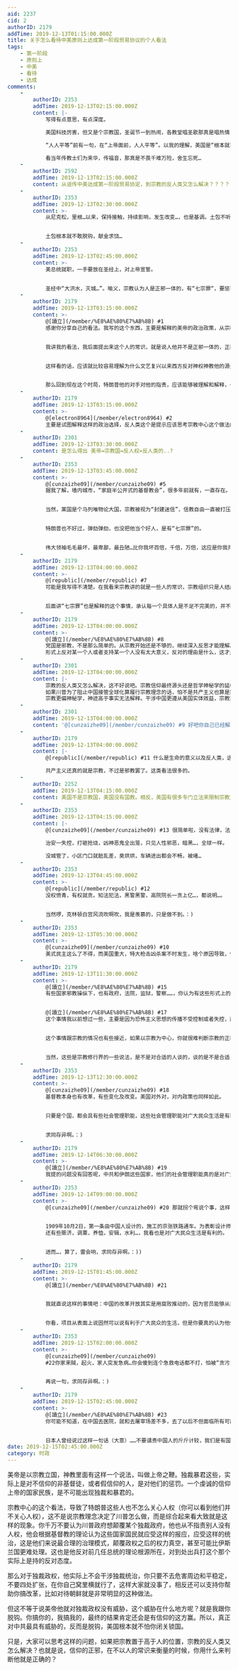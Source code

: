 ```yaml
---
aid: 2237
cid: 2
authorID: 2179
addTime: 2019-12-13T01:15:00.000Z
title: 关于怎么看待中美原则上达成第一阶段贸易协议的个人看法
tags:
    - 第一阶段
    - 原则上
    - 中美
    - 看待
    - 达成
comments:
    -
        authorID: 2353
        addTime: 2019-12-13T02:15:00.000Z
        content: |-
            写得有点意思，有点深度。

            美国科技厉害，但又是个宗教国，圣诞节一到热闹，各教堂唱圣歌那真是唱热情，热烈，热爱。

            “人人平等”前有一句，在“上帝面前，人人平等”。以我的理解，美国是“根本就不怕你闭关锁国”，但就是因为宗教因素，想改变中国。

            看当年传教士们为来华，传福音，那真是不畏千难万险，舍生忘死…
    -
        authorID: 2592
        addTime: 2019-12-13T02:15:00.000Z
        content: 从谣传中美达成第一阶段贸易协定，到宗教的反人类又怎么解决？？？？？ 跨度有点大
    -
        authorID: 2353
        addTime: 2019-12-13T02:30:00.000Z
        content: >-
            从尼克松，里根…以来，保持接触，持续影响，发生改变…，也是基调。土包不听话，听不进，还要为世界提供中国方案，为人类发展指明方向，打造人类命运共同体…，那好，那就教训教训，敲打敲打。


            土包根本就不敢脱钩，献金求饶…
    -
        authorID: 2353
        addTime: 2019-12-13T02:45:00.000Z
        content: >-
            美总统就职，一手要放在圣经上，对上帝宣誓。


            圣经中“大洪水，灭城…”。喻义，宗教认为人是正邪一体的，有“七宗罪“，要惩罚…，所以，“三权分立，民众拥枪”…，加以制衡，要把权力关在笼子里。
    -
        authorID: 2179
        addTime: 2019-12-13T03:15:00.000Z
        content: >-
            @[讀立](/member/%E8%AE%80%E7%AB%8B) #1
            感谢你分享自己的看法。我写的这个东西，主要是解释的美帝的政治政策，从宗教角度理解的他的政治政策是什么样子。其实传教士这个事情，东西方在历史上一直就有很多争论，而且基督教在东方始终是只开花不结果，原因很多很多。


            我讲我的看法，我后面提出来这个人的常识，就是说人他并不是正邪一体的，正邪一体的话，就不能去消灭坏人了，那个人是坏人，他也是人的话，你就不能把他抓起来了，也不能因为他干了坏事就处理他，你不保护人的权利？这里你也提到了“七宗罪”，其实你只要仔细研究研究，七宗罪没有一个是人的正常状态，换句话说，我认为的宗教的东西其实就是把人的常识包装包装搞出来的教育方式。


            这样看的话，应该就比较容易理解为什么文艺复兴以来西方反对神权神教他的源头就是中世纪的黑暗，这些又是怎么一回事。宗教组织败坏了，后面自然就要政教分离，这固然有反对神权组织腐败的意义，但另一面也就让宗教原本的主旨精神保存了下来，这是一种自救。


            那么回到现在这个时局，特朗普他的对手对他的指责，应该能够被理解和解释，一直有人指责他对女权很不在意，你综合起来看就都能明白了。
    -
        authorID: 2179
        addTime: 2019-12-13T03:15:00.000Z
        content: >-
            @[electron8964](/member/electron8964) #2
            主要是试图解释这样的政治选择，反人类这个是提示应该思考宗教中心这个做法的合理性。：）
    -
        authorID: 2301
        addTime: 2019-12-13T03:30:00.000Z
        content: 是怎么得出 美帝=宗教国=反人权=反人类的..?
    -
        authorID: 2353
        addTime: 2019-12-13T03:45:00.000Z
        content: >-
            @[cunzaizhe09](/member/cunzaizhe09) #5
            据我了解，墙内城市，“家庭半公开式的基督教会”，很多年前就有，一直存在。


            当然，黨国是个马列唯物论大国，宗教被视为“封建迷信”，信教自由一直被打压。对宗教，教义的理解存在偏见，歧义…也不奇怪。我是认为我有“原罪”的，犯罪念头是有过的，甚至认为越是被当局禁止的，一些有点犯法的事，做起来才刺激，人生才有了意义。


            特朗普也不好过，弹劾弹劾，也没把他当个好人，是有“七宗罪”的。


            伟大领袖毛毛最坏，最卑鄙，最丑陋…比你我坏百倍，千倍，万倍，这应是你我共识吧。：)
    -
        authorID: 2179
        addTime: 2019-12-13T04:00:00.000Z
        content: >-
            @[republic](/member/republic) #7
            可能是我写得不清楚。在我看来宗教讲的就是一些人的常识，宗教组织只是人结成的组织，所以宗教的正邪判断最终还是会落到是否反人类这个根本性标准上来。所以，即便宗教立国也不能说成就是反人类，要看的是最终是否承认人的常识。既然根本性的东西并不是宗教这个组织形式，那么宗教就可以在中世纪的时候败坏，也可以因为坚持了人道常识而恢复复国，宗教自身没有善恶，在于人用，在于他所坚持的理念。


            后面讲“七宗罪”也是解释的这个事情，承认每一个具体人是不足不完美的，并不需要说人类是善恶一体（说成善恶一体就无法理解为什么要抓坏人了），因此，我看法是这样，美帝宗教中心的做法是需要反思的，没有其他意思。
    -
        authorID: 2179
        addTime: 2019-12-13T04:00:00.000Z
        content: >-
            @[讀立](/member/%E8%AE%80%E7%AB%8B) #8
            党国是邪教，不是那么简单的。从宗教开始还是不够的，继续深入反思才能理解。
            形式上反对某一个人或者支持某一个人没有太大意义，反对的理由是什么，这才是重要的。当然，我也反毛，没有异议。
    -
        authorID: 2301
        addTime: 2019-12-13T04:00:00.000Z
        content: |-
            宗教的反人类又怎么解决，这不好说吧。宗教信仰最终源头还是哲学神秘学的延申，生命的意义都难以统一定义更无法定义什么是反人类了。  
            如果川普为了阻止中国接管全球化算履行宗教理念的话，怕不是共产主义也算是宗教了。  
            宗教更偏神秘学，神迹高于事实无法解释。干涉中国更遵从美国实体效益，宗教扯远了。
    -
        authorID: 2301
        addTime: 2019-12-13T04:00:00.000Z
        content: '@[cunzaizhe09](/member/cunzaizhe09) #9 好吧你自己已经解释了'
    -
        authorID: 2179
        addTime: 2019-12-13T04:00:00.000Z
        content: |-
            @[republic](/member/republic) #11 什么是生命的意义以及反人类，这些不是定义出来的，是存在性的东西。

            共产主义还真的就是宗教，不过是邪教罢了。这类看法很多的。
    -
        authorID: 2252
        addTime: 2019-12-13T04:15:00.000Z
        content: 美国不是宗教国，美国没有国教。相反，美国有很多专门立法来限制宗教对政治、经济、文化、教育的干预。
    -
        authorID: 2353
        addTime: 2019-12-13T04:15:00.000Z
        content: |-
            @[cunzaizhe09](/member/cunzaizhe09) #13 很简单啦，没有法律，法院，警察，监狱…，会是地狱。

            治安一失控，打砸抢烧，凶神恶鬼全出笼，只见人性邪恶，暗黑…，全球一样。

            没城管了，小区门口就脏乱差，臭烘烘，车辆进出都会不畅，被堵…
    -
        authorID: 2353
        addTime: 2019-12-13T04:45:00.000Z
        content: >-
            @[republic](/member/republic) #12
            没权愤青，有权就贪。知法犯法，黑警黑警，高院院长一贪上亿…，都说明…。


            当然啰，克林顿白宫风流吹啊吹，我是羡慕的，只是做不到。：)
    -
        authorID: 2353
        addTime: 2019-12-13T05:30:00.000Z
        content: >-
            @[cunzaizhe09](/member/cunzaizhe09) #10
            美式民主这么了不得，而美国重大，特大枪击凶杀案不时发生，啥个原因导致，你分析下看看。：)
    -
        authorID: 2179
        addTime: 2019-12-13T11:30:00.000Z
        content: >-
            @[讀立](/member/%E8%AE%80%E7%AB%8B) #15
            有些国家邪教操纵下，也有政府，法院，监狱，警察……，你认为有这些形式上的东西，就能惩治邪恶了？中共也有这些形式的，伊朗这个政教合一的国家也有。你想想为什么？


            @[讀立](/member/%E8%AE%80%E7%AB%8B) #17
            这个事情我以前想过一些，主要是因为恐怖主义思想的传播不受控制或者失控，而美帝媒体大多是私人拥有，传播什么不传播什么，基本都自己说了算，那么这种理解上的言论自由就可能被恐怖势力利用，于是有可能出现思想或精神上的劫持。发生的枪击案有相当大一部分是这个原因。当然，个人持枪并不是问题所在，把枪给对方，别人还能听你的，这是相当大程度上的对自身立场的信心。换成其他国家，早就相互灭得差不多了，或者演变成其他军阀割据形式了。


            这个事情跟宗教的情况也有些接近，如果以宗教为中心，你就很难判断宗教的正邪，简单讲就是刀不切自己，在形式上判断不出来，而回到人的存在从自身出发才能搞明白，也就是说根不是人建立的宗教，而是人自己就是根，如果极端厌恶人类，是不可能搞明白的。其实修行正统的方式也是这样。


            当然，这些是宗教修行界的一些说法，是不是对合适的人谈的，谈的是不是合适，我也不知道，大致这么说说了。
    -
        authorID: 2353
        addTime: 2019-12-13T12:30:00.000Z
        content: >-
            @[cunzaizhe09](/member/cunzaizhe09) #18
            基督教本身也有改革，有些变化及改变。美国对外对，对内政策也同样如此。


            只要是个国，都会具有些社会管理职能，这些社会管理职能对广大民众生活是有利的。


            求同存异啊。：)
    -
        authorID: 2179
        addTime: 2019-12-14T06:30:00.000Z
        content: >-
            @[讀立](/member/%E8%AE%80%E7%AB%8B) #19
            我提的问题没有回答呢，中共和伊朗这些国家，他们的社会管理职能真的是对广大民众生活有利的？：）
    -
        authorID: 2353
        addTime: 2019-12-14T09:00:00.000Z
        content: >-
            @[cunzaizhe09](/member/cunzaizhe09) #20 那就拐个弯说个事，这样的一件事。


            1909年10月2日，第一条由中国人设计的，施工的京张铁路通车。为表彰设计师詹天佑，大清政府授以他工科进士衔。这是不是利民好事？我看就是。总不能说不修铁路才有利于广大民众吧。
            还有些赈济，调粟，养恤，安辑，水利…，我看也是对广大民众生活是有利的。


            进而…，算了，雷会响，求同存异啊。：))
    -
        authorID: 2179
        addTime: 2019-12-15T01:45:00.000Z
        content: >-
            @[讀立](/member/%E8%AE%80%E7%AB%8B) #21


            我就直说这样的事情吧：中国的改革开放其实是用腐败推动的，因为官员能够从投资公共项目大项目这些项目中获取个人的私利，也就是或合法或隐蔽的“贪污”，他才会有动力去推动这些公共项目的落地实施。


            你看，项目从表面上说固然可以说有利于广大民众的生活，但是你要真的认为他们就是有利于民众的生活，你就太傻了。
    -
        authorID: 2353
        addTime: 2019-12-15T02:00:00.000Z
        content: >-
            @[cunzaizhe09](/member/cunzaizhe09)
            #22你家来贼，起火，家人突发急病…你会傻到连个急救电话都不打，怕被“贪污”吗？


            再说一句，求同存异啊。：)
    -
        authorID: 2179
        addTime: 2019-12-15T02:45:00.000Z
        content: >-
            @[讀立](/member/%E8%AE%80%E7%AB%8B) #23
            你可能不知道，在中国去医院，就和去屠宰场差不多，去了以后不但面临所有可能性里面的最坏一种情况，而且还要花光差不多全部积蓄，换句话说，中国人如果自己保健保健，甚至生病了就自己治疗治疗，也完全好过去医院。


            日本人曾经说过这样一句话（大意）……不要谴责中国人的斤斤计较，我们是有国家的，而他们没有。
date: 2019-12-15T02:45:00.000Z
category: 时政
---
```


美帝是以宗教立国，神教里面有这样一个说法，叫做上帝之鞭。独裁暴君这些，实际上是对不信仰的非基督徒，或者假信仰的人，是对他们的惩罚。一个虔诚的信仰上帝的国家民族，是不可能出现独裁和暴君的。

宗教中心的这个看法，导致了特朗普这些人也不怎么关心人权（你可以看到他们并不关心人权），这不是说宗教理念决定了川普怎么做，而是综合起来看大致就是这样的现象。你千万不要认为川普政府想颠覆某个独裁政府，他也从不指责别人没有人权，他会根据基督教的理论认为这些国家国民就应受这样的报应，应受这样的统治，这是他们来说最合理的治理模式，颠覆政权之后的权力真空，甚至可能比伊斯兰国更难处理。这也是他反对前几任总统的理论根源所在，对到处出兵打这个那个实际上是持的反对态度。

那么对于独裁政权，他实际上不会干涉独裁统治，你只要不去危害周边和平稳定，不要四处扩张，在你自己窝里横就行了，这样大家就没事了，相反还可以支持你帮助你搞改革，比如对待朝鲜就是非常明显的这种做法。

但这不等于说美帝他就对独裁政权没有威胁，这个威胁在什么地方呢？就是我跟你脱钩。你搞你的，我搞我的，最终的结果肯定还会是有信仰的这方赢。所以，真正对中共最具有威胁的，反而是脱钩，美国根本就不怕你闭关锁国。

只是，大家可以思考这样的问题，如果把宗教置于高于人的位置，宗教的反人类又怎么解决？也就是说，信仰的正邪，在不以人的常识来衡量的时候，你用什么来判断他就是正确的？
